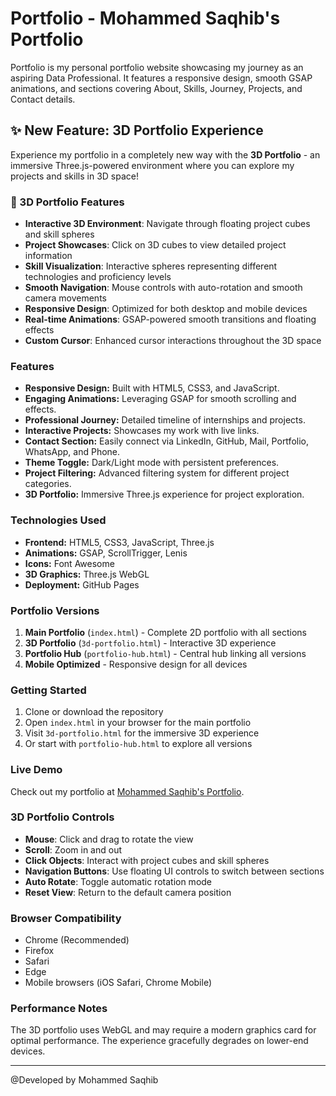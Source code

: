 # Portfolio - Mohammed Saqhib's Portfolio

Portfolio is my personal portfolio website showcasing my journey as an aspiring Data Professional. It features a responsive design, smooth GSAP animations, and sections covering About, Skills, Journey, Projects, and Contact details.

## ✨ New Feature: 3D Portfolio Experience

Experience my portfolio in a completely new way with the **3D Portfolio** - an immersive Three.js-powered environment where you can explore my projects and skills in 3D space!

### 🚀 3D Portfolio Features
- **Interactive 3D Environment**: Navigate through floating project cubes and skill spheres
- **Project Showcases**: Click on 3D cubes to view detailed project information
- **Skill Visualization**: Interactive spheres representing different technologies and proficiency levels
- **Smooth Navigation**: Mouse controls with auto-rotation and smooth camera movements
- **Responsive Design**: Optimized for both desktop and mobile devices
- **Real-time Animations**: GSAP-powered smooth transitions and floating effects
- **Custom Cursor**: Enhanced cursor interactions throughout the 3D space

### Features
- **Responsive Design:** Built with HTML5, CSS3, and JavaScript.
- **Engaging Animations:** Leveraging GSAP for smooth scrolling and effects.
- **Professional Journey:** Detailed timeline of internships and projects.
- **Interactive Projects:** Showcases my work with live links.
- **Contact Section:** Easily connect via LinkedIn, GitHub, Mail, Portfolio, WhatsApp, and Phone.
- **Theme Toggle:** Dark/Light mode with persistent preferences.
- **Project Filtering:** Advanced filtering system for different project categories.
- **3D Portfolio:** Immersive Three.js experience for project exploration.

### Technologies Used
- **Frontend:** HTML5, CSS3, JavaScript, Three.js
- **Animations:** GSAP, ScrollTrigger, Lenis
- **Icons:** Font Awesome
- **3D Graphics:** Three.js WebGL
- **Deployment:** GitHub Pages

### Portfolio Versions
1. **Main Portfolio** (`index.html`) - Complete 2D portfolio with all sections
2. **3D Portfolio** (`3d-portfolio.html`) - Interactive 3D experience
3. **Portfolio Hub** (`portfolio-hub.html`) - Central hub linking all versions
4. **Mobile Optimized** - Responsive design for all devices

### Getting Started
1. Clone or download the repository
2. Open `index.html` in your browser for the main portfolio
3. Visit `3d-portfolio.html` for the immersive 3D experience
4. Or start with `portfolio-hub.html` to explore all versions

### Live Demo
Check out my portfolio at [Mohammed Saqhib's Portfolio](https://mohammed-saqhib.github.io/Portfolio/).

### 3D Portfolio Controls
- **Mouse**: Click and drag to rotate the view
- **Scroll**: Zoom in and out
- **Click Objects**: Interact with project cubes and skill spheres
- **Navigation Buttons**: Use floating UI controls to switch between sections
- **Auto Rotate**: Toggle automatic rotation mode
- **Reset View**: Return to the default camera position

### Browser Compatibility
- Chrome (Recommended)
- Firefox
- Safari
- Edge
- Mobile browsers (iOS Safari, Chrome Mobile)

### Performance Notes
The 3D portfolio uses WebGL and may require a modern graphics card for optimal performance. The experience gracefully degrades on lower-end devices.

---

@Developed by Mohammed Saqhib

